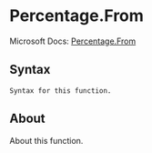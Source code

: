---
---

# Percentage.From

Microsoft Docs: [Percentage.From](https://docs.microsoft.com/en-us/powerquery-m/percentage-from)

## Syntax

```
Syntax for this function.
```

## About

About this function.

